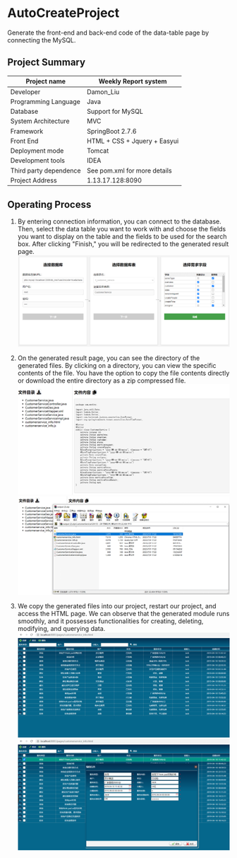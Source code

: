 # AutoCreateProject
Generate the front-end and back-end code of the data-table page by connecting the MySQL.

## Project Summary
| Project name | Weekly Report system |
| -------- | ------- |
| Developer | Damon_Liu |
| Programming Language | Java |
| Database | Support for MySQL |
| System Architecture | MVC |
| Framework | SpringBoot 2.7.6 |
| Front End | HTML + CSS + Jquery + Easyui |
| Deployment mode | Tomcat |
| Development tools | IDEA |
| Third party dependence | See pom.xml for more details |
| Project Address | 1.13.17.128:8090 |

## Operating Process
1. By entering connection information, you can connect to the database. Then, select the data table you want to work with and choose the fields you want to display on the table and the fields to be used for the search box. After clicking "Finish," you will be redirected to the generated result page.
![image](https://github.com/Damon-Liu-code/AutoCreateProject/blob/master/img/readme_001.png)


2. On the generated result page, you can see the directory of the generated files. By clicking on a directory, you can view the specific contents of the file. You have the option to copy the file contents directly or download the entire directory as a zip compressed file.
![image](https://github.com/Damon-Liu-code/AutoCreateProject/blob/master/img/readme_002.png)
![image](https://github.com/Damon-Liu-code/AutoCreateProject/blob/master/img/readme_003.png)

3. We copy the generated files into our project, restart our project, and access the HTML page. We can observe that the generated module runs smoothly, and it possesses functionalities for creating, deleting, modifying, and querying data.
![image](https://github.com/Damon-Liu-code/AutoCreateProject/blob/master/img/readme_004.png)
![image](https://github.com/Damon-Liu-code/AutoCreateProject/blob/master/img/readme_005.png)
